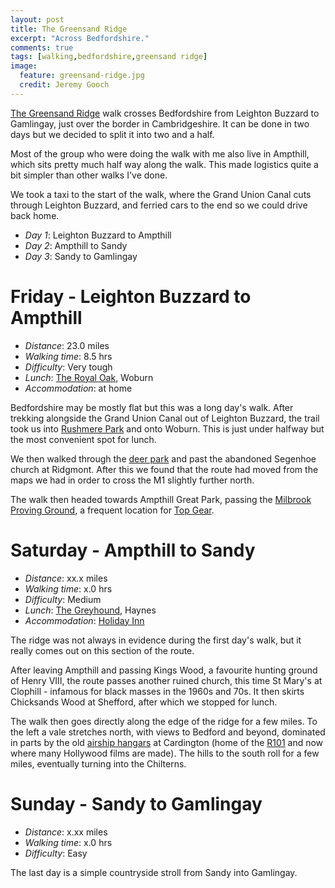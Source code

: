 ```yaml
---
layout: post
title: The Greensand Ridge
excerpt: "Across Bedfordshire."
comments: true
tags: [walking,bedfordshire,greensand ridge]
image:
  feature: greensand-ridge.jpg
  credit: Jeremy Gooch
---
```


[The Greensand Ridge] walk crosses Bedfordshire from Leighton Buzzard to Gamlingay, just over the border in Cambridgeshire.  It can be done in two days but we decided to split it into two and a half.

Most of the group who were doing the walk with me also live in Ampthill, which sits pretty much half way along the walk.  This made logistics quite a bit simpler than other walks I've done.

We took a taxi to the start of the walk, where the Grand Union Canal cuts through Leighton Buzzard, and ferried cars to the end so we could drive back home.

- *Day 1*: Leighton Buzzard to Ampthill
- *Day 2*: Ampthill to Sandy
- *Day 3*: Sandy to Gamlingay


# Friday - Leighton Buzzard to Ampthill

- *Distance*: 23.0 miles
- *Walking time*: 8.5 hrs
- *Difficulty*: Very tough
- *Lunch*: [The Royal Oak], Woburn
- *Accommodation*: at home
 
Bedfordshire may be mostly flat but this was a long day's walk.  After trekking alongside the Grand Union Canal out of Leighton Buzzard, the trail took us into [Rushmere Park] and onto Woburn.  This is just under halfway but the most convenient spot for lunch.

We then walked through the [deer park] and past the abandoned Segenhoe church at Ridgmont.  After this we found that the route had moved from the maps we had in order to cross the M1 slightly further north.

The walk then headed towards Ampthill Great Park, passing the [Milbrook Proving Ground], a frequent location for [Top Gear].


# Saturday - Ampthill to Sandy

- *Distance*: xx.x miles
- *Walking time*: x.0 hrs
- *Difficulty*: Medium
- *Lunch*: [The Greyhound], Haynes
- *Accommodation*: [Holiday Inn]

The ridge was not always in evidence during the first day's walk, but it really comes out on this section of the route.

After leaving Ampthill and passing Kings Wood, a favourite hunting ground of Henry VIII, the route passes another ruined church, this time St Mary's at Clophill - infamous for black masses in the 1960s and 70s.  It then skirts Chicksands Wood at Shefford, after which we stopped for lunch.

The walk then goes directly along the edge of the ridge for a few miles.  To the left a vale stretches north, with views to Bedford and beyond, dominated in parts by the old [airship hangars] at Cardington (home of the [R101] and now where many Hollywood films are made).  The hills to the south roll for a few miles, eventually turning into the Chilterns.


# Sunday - Sandy to Gamlingay

- *Distance*: x.xx miles
- *Walking time*: x.0 hrs
- *Difficulty*: Easy

The last day is a simple countryside stroll from Sandy into Gamlingay.


[The Greensand Ridge]: http://greensandtrust.org/GreensandRidge.html
[The Royal Oak]: http://www.woburnvillage.co.uk/the-village/eat-and-drink/the-royal-oak-pub-and-restaurant.aspx
[Rushmere Park]: http://www.greensandtrust.org/RushPark.html
[Deer Park]: http://www.woburnabbey.co.uk/deer-park/
[Milbrook Proving Ground]: http://www.millbrook.co.uk
[Top Gear]: https://en.wikipedia.org/wiki/Top_Gear_(2002_TV_series)
[Holiday Inn]: http://www.holidayinnsandy.co.uk/
[The Greyhound]: http://www.thegreyhoundhaynes.co.uk
[airship hangars]: http://www.airshipsonline.com/sheds/Cardington.htm
[R101]: https://en.wikipedia.org/wiki/R101